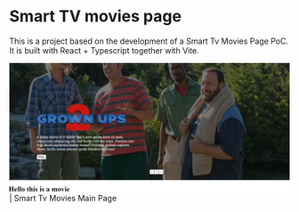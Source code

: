 # Smart TV movies page

This is a project based on the development of a Smart Tv Movies Page PoC. It is built with React + Typescript together with Vite.

![Smart Tv Movies Main Page](src/assets/main-page.png)
| Smart Tv Movies Main Page
